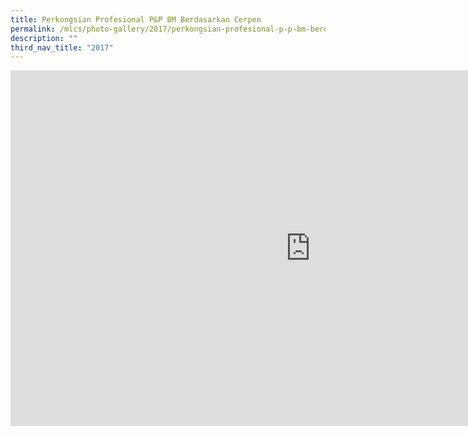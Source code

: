 ```yaml
---
title: Perkongsian Profesional P&P BM Berdasarkan Cerpen
permalink: /mlcs/photo-gallery/2017/perkongsian-profesional-p-p-bm-berdasarkan-cerpen/
description: ""
third_nav_title: "2017"
---
```

<iframe allowfullscreen="true" height="569" width="960" frameborder="0" src="https://docs.google.com/presentation/d/e/2PACX-1vTQrJsM7VCHKMYoeJ_9EWn3OVguP-eFGbocldxM6_JSmmVitEB3yCdnz-3lq2KZofWrlmppOTTdutaK/embed?start=false&amp;loop=false&amp;delayms=3000"></iframe>